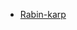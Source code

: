 - [Rabin-karp](https://github.com/vacu9708/Algorithm/blob/main/Algorithm%20traning/Leetcode/medium/28.%20Find%20the%20Index%20of%20the%20First%20Occurrence%20in%20a%20String.md)

